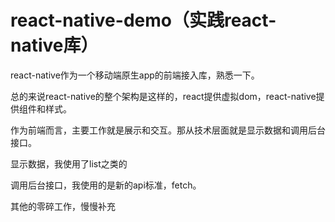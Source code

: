 # react-native-demo（实践react-native库）

react-native作为一个移动端原生app的前端接入库，熟悉一下。

总的来说react-native的整个架构是这样的，react提供虚拟dom，react-native提供组件和样式。

作为前端而言，主要工作就是展示和交互。那从技术层面就是显示数据和调用后台接口。

显示数据，我使用了list之类的

调用后台接口，我使用的是新的api标准，fetch。

其他的零碎工作，慢慢补充

